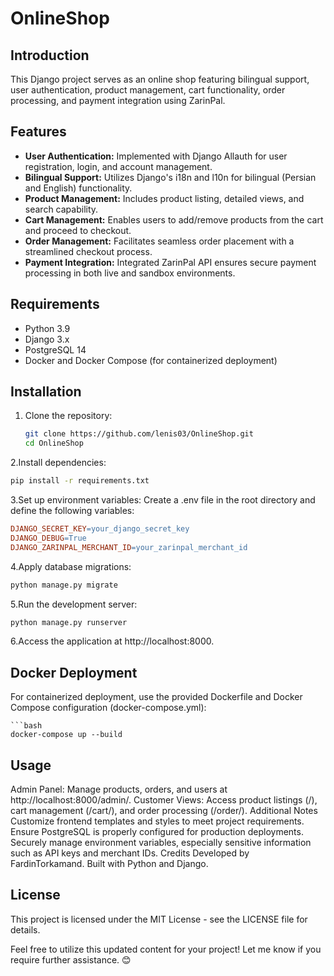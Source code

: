 # OnlineShop

## Introduction
This Django project serves as an online shop featuring bilingual support, user authentication, product management, cart functionality, order processing, and payment integration using ZarinPal.

## Features
- **User Authentication:** Implemented with Django Allauth for user registration, login, and account management.
- **Bilingual Support:** Utilizes Django's i18n and l10n for bilingual (Persian and English) functionality.
- **Product Management:** Includes product listing, detailed views, and search capability.
- **Cart Management:** Enables users to add/remove products from the cart and proceed to checkout.
- **Order Management:** Facilitates seamless order placement with a streamlined checkout process.
- **Payment Integration:** Integrated ZarinPal API ensures secure payment processing in both live and sandbox environments.

## Requirements
- Python 3.9
- Django 3.x
- PostgreSQL 14
- Docker and Docker Compose (for containerized deployment)

## Installation
1. Clone the repository:
   ```bash
   git clone https://github.com/lenis03/OnlineShop.git
   cd OnlineShop
2.Install dependencies:
```bash
pip install -r requirements.txt
```
3.Set up environment variables:
Create a .env file in the root directory and define the following variables:
```makefile
DJANGO_SECRET_KEY=your_django_secret_key
DJANGO_DEBUG=True
DJANGO_ZARINPAL_MERCHANT_ID=your_zarinpal_merchant_id
```
4.Apply database migrations:
```bash
python manage.py migrate
```
5.Run the development server:
```bash
python manage.py runserver
```
6.Access the application at http://localhost:8000.
## Docker Deployment
For containerized deployment, use the provided Dockerfile and Docker Compose configuration (docker-compose.yml):
```
```bash
docker-compose up --build
```

## Usage
Admin Panel: Manage products, orders, and users at http://localhost:8000/admin/.
Customer Views: Access product listings (/), cart management (/cart/), and order processing (/order/).
Additional Notes
Customize frontend templates and styles to meet project requirements.
Ensure PostgreSQL is properly configured for production deployments.
Securely manage environment variables, especially sensitive information such as API keys and merchant IDs.
Credits
Developed by FardinTorkamand. Built with Python and Django.

## License
This project is licensed under the MIT License - see the LICENSE file for details.

Feel free to utilize this updated content for your project! Let me know if you require further assistance. 😊
